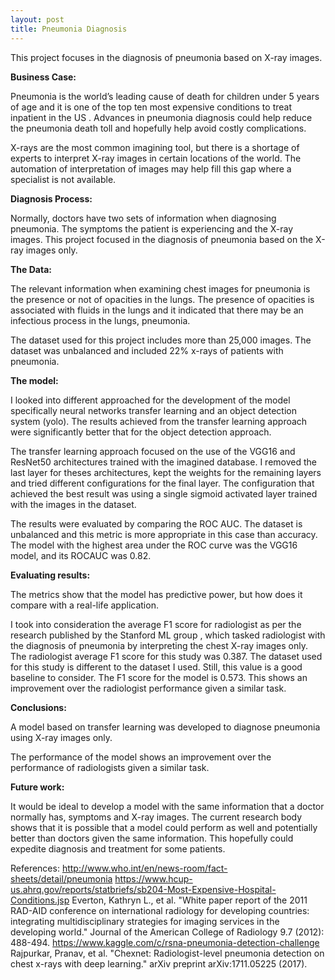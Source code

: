 ```yaml
---
layout: post
title: Pneumonia Diagnosis
---
```

This project focuses in the diagnosis of pneumonia based on X-ray images.

**Business Case:**

Pneumonia is the world’s leading cause of death for children under 5 years of age  and it is one of the top ten most expensive conditions to treat inpatient in the US . Advances in pneumonia diagnosis could help reduce the pneumonia death toll and hopefully help avoid costly complications.

X-rays are the most common imagining tool, but there is a shortage of experts to interpret X-ray images in certain locations of the world.   The automation of interpretation of images may help fill this gap where a specialist is not available.

**Diagnosis Process:**

Normally, doctors have two sets of information when diagnosing pneumonia. The symptoms the patient is experiencing and the X-ray images. This project focused in the diagnosis of pneumonia based on the X-ray images only.

**The Data:**

The relevant information when examining chest images for pneumonia is the presence or not of opacities in the lungs. The presence of opacities is associated with fluids in the lungs and it indicated that there may be an infectious process in the lungs, pneumonia.

The dataset used for this project includes more than 25,000 images. The dataset was unbalanced and included 22% x-rays of patients with pneumonia. 

**The model:**

I looked into different approached for the development of the model specifically neural networks transfer learning and an object detection system (yolo). The results achieved from the transfer learning approach were significantly better that for the object detection approach.

The transfer learning approach focused on the use of the VGG16 and ResNet50 architectures trained with the imagined database. I removed the last layer for theses architectures, kept the weights for the remaining layers and tried different configurations for the final layer. The configuration that achieved the best result was using a single sigmoid activated layer trained with the images in the dataset.

The results were evaluated by comparing the ROC AUC. The dataset is unbalanced and this metric is more appropriate in this case than accuracy. The model with the highest area under the ROC curve was the VGG16 model, and its ROCAUC was 0.82.

**Evaluating results:**

The metrics show that the model has predictive power, but how does it compare with a real-life application.

I took into consideration the average F1 score for radiologist as per the research published by the Stanford ML group , which tasked radiologist with the diagnosis of pneumonia by interpreting the chest X-ray images only.  The radiologist average F1 score for this study was 0.387. The dataset used for this study is different to the dataset I used. Still, this value is a good baseline to consider. The F1 score for the model is 0.573. This shows an improvement over the radiologist performance given a similar task.

**Conclusions:**

A model based on transfer learning was developed to diagnose pneumonia using X-ray images only.

The performance of the model shows an improvement over the performance of radiologists given a similar task.

**Future work:**

It would be ideal to develop a model with the same information that a doctor normally has, symptoms and X-ray images. The current research body shows that it is possible that a model could perform as well and potentially better than doctors given the same information. This hopefully could expedite diagnosis and treatment for some patients.


References:
  http://www.who.int/en/news-room/fact-sheets/detail/pneumonia
  https://www.hcup-us.ahrq.gov/reports/statbriefs/sb204-Most-Expensive-Hospital-Conditions.jsp
  Everton, Kathryn L., et al. "White paper report of the 2011 RAD-AID conference on international radiology for developing countries: integrating multidisciplinary strategies for imaging services in the developing world." Journal of the American College of Radiology 9.7 (2012): 488-494.
  https://www.kaggle.com/c/rsna-pneumonia-detection-challenge
  Rajpurkar, Pranav, et al. "Chexnet: Radiologist-level pneumonia detection on chest x-rays with deep learning." arXiv preprint arXiv:1711.05225 (2017).

